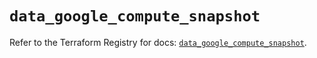 # `data_google_compute_snapshot`

Refer to the Terraform Registry for docs: [`data_google_compute_snapshot`](https://registry.terraform.io/providers/hashicorp/google/5.18.0/docs/data-sources/compute_snapshot).
